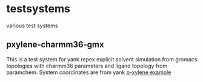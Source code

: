 # testsystems
various test systems

## pxylene-charmm36-gmx
This is a test system for yank repex explicit solvent simulation from gromacs topologies with charmm36 parameters and 
ligand topology from paramchem. System coordinates are from yank [p-xylene example](https://github.com/choderalab/yank/blame/master/examples/p-xylene-explicit/setup/setup.sh)
